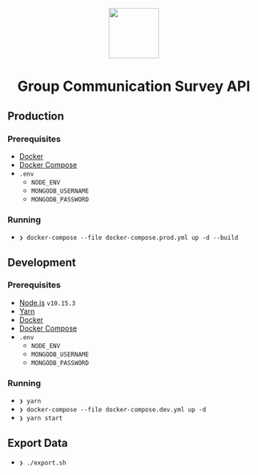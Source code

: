 <div align="center">
  <p>
    <img src="https://user-images.githubusercontent.com/11808903/73601813-5dbffd00-4568-11ea-9377-ec8f554417fb.png" width="100"/>
  </p>

  <h1>Group Communication Survey API</h1>
</div>

## Production

### Prerequisites

- [Docker](https://www.docker.com/)
- [Docker Compose](https://docs.docker.com/compose/)
- `.env`
  - `NODE_ENV`
  - `MONGODB_USERNAME`
  - `MONGODB_PASSWORD`

### Running

- `❯ docker-compose --file docker-compose.prod.yml up -d --build`

## Development

### Prerequisites

- [Node.js](https://nodejs.org/en) `v10.15.3`
- [Yarn](https://yarnpkg.com/en/)
- [Docker](https://www.docker.com/)
- [Docker Compose](https://docs.docker.com/compose/)
- `.env`
  - `NODE_ENV`
  - `MONGODB_USERNAME`
  - `MONGODB_PASSWORD`

### Running

- `❯ yarn`
- `❯ docker-compose --file docker-compose.dev.yml up -d`
- `❯ yarn start`

## Export Data

- `❯ ./export.sh`
